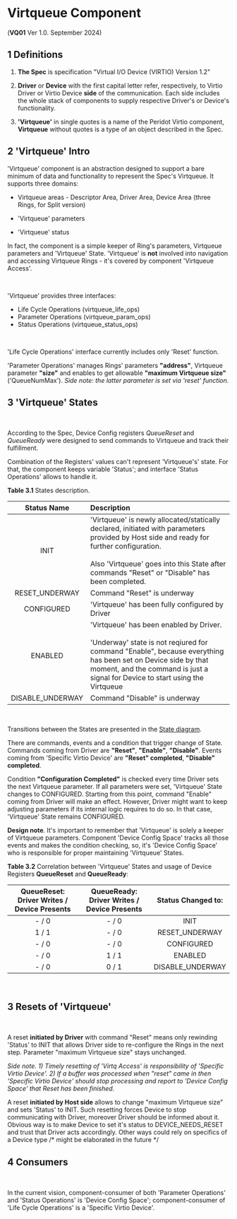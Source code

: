 # Virtqueue Component

(**VQ01** Ver 1.0. September 2024)

## 1 Definitions


1) **The Spec** is specification "Virtual I/O Device (VIRTIO) Version 1.2"

2) **Driver** or **Device** with the first capital letter refer, respectively,
to Virtio Driver or Virtio Device **side** of the communication. Each side includes the whole stack of components to supply respective Driver's or Device's functionality.

3) **'Virtqueue'** in single quotes is a name of the Peridot Virtio component,
**Virtqueue** without quotes is a type of an object described in the Spec.


## 2 'Virtqueue' Intro


'Virtqueue' component is an abstraction designed to support a bare minimum
of data and functionality to represent the Spec's Virtqueue.
It supports three domains:

- Virtqueue areas - Descriptor Area, Driver Area, Device Area
(three Rings, for Split version)

- 'Virtqueue' parameters
- 'Virtqueue' status

In fact, the component is a simple keeper of Ring's parameters,
Virtqueue parameters and 'Virtqueue' State.
'Virtqueue' is **not** involved into navigation and accessing Virtqueue Rings -
it's covered by component 'Virtqueue Access'.
 
<br>

'Virtqueue' provides three interfaces:

- Life Cycle Operations (virtqueue\_life\_ops)
- Parameter Operations (virtqueue\_param\_ops)
- Status Operations (virtqueue\_status\_ops)

<br>

'Life Cycle Operations' interface currently includes only 'Reset' function.

'Parameter Operations' manages Rings' parameters **"address"**, Virtqueue
parameter **"size"** and enables to get allowable **"maximum Virtqueue size"** ('QueueNumMax').
*Side note: the latter parameter is set via 'reset' function.*



## 3 'Virtqueue' States

<br>

According to the Spec, Device Config registers *QueueReset* and  *QueueReady*
were designed to send commands to Virtqueue and track their fulfillment.

Combination of the Registers' values can't represent 'Virtqueue's' state.
For that, the component keeps variable 'Status'; and interface 'Status Operations' allows to handle it.


**Table 3.1** States description.

|Status Name|Description|
|:---:|:---|
|INIT|'Virtqueue' is newly allocated/statically declared, initiated with parameters provided by Host side and ready for further configuration.<br><br>Also 'Virtqueue' goes into this State after commands "Reset" or "Disable" has been completed.|
|RESET\_UNDERWAY|Command "Reset" is underway|
|CONFIGURED|'Virtqueue' has been fully configured by Driver|
|ENABLED|'Virtqueue' has been enabled by Driver. <br><br>'Underway' state is not reqiured for command "Enable", because everything has been set on Device side by that moment, and the command is just a signal for Device to start using the Virtqueue|
|DISABLE\_UNDERWAY|Command "Disable" is underway|


<br>

Transitions between the States are presented in the [State diagram](./vq01il1-virtqueue-state-diagram.jpg).

There are commands, events and a condition that trigger change of State.
Commands coming from Driver are **"Reset"**, **"Enable"**, **"Disable"**.
Events coming from 'Specific Virtio Device' are
**"Reset" completed**, **"Disable" completed**.

Condition **"Configuration Completed"** is checked
every time Driver sets the next Virtqueue parameter.
If all parameters were set, 'Virtqueue' State changes to CONFIGURED.
Starting from this point, command "Enable" coming from Driver will
make an effect. However, Driver might want to keep
adjusting parameters if its internal logic requires to do so.
In that case, 'Virtqueue' State remains CONFIGURED.

**Design note**. It's important to remember that 'Virtqueue' is solely a keeper
of Virtqueue parameters. Component 'Device Config Space' tracks all those events
and makes the condition checking, so, it's 'Device Config Space' who is responsible for proper maintaining 'Virtqueue' States.


**Table 3.2** Correlation between 'Virtqueue' States and usage of Device Registers **QueueReset** and **QueueReady**:

|QueueReset:<br>Driver Writes / Device Presents|QueueReady:<br>Driver Writes / Device Presents|Status Changed to:|
|:---:|:---:|:---:|
|- / 0|- / 0|INIT|
|1 / 1|- / 0|RESET\_UNDERWAY|
|- / 0|- / 0|CONFIGURED|
|- / 0|1 / 1|ENABLED|
|- / 0|0 / 1|DISABLE\_UNDERWAY|

<br>

## 3 Resets of 'Virtqueue'

<br>

A reset **initiated by Driver** with command "Reset" means only rewinding 'Status' to INIT that allows Driver side to re-configure the Rings in the next step.
Parameter "maximum Virtqueue size" stays unchanged. 

*Side note. 1) Timely resetting of 'Virtq Access' is responsibility of 'Specific Virtio Device'. 2) If a buffer was processed when "reset" came in then 'Specific Virtio Device' should stop processing and report to 'Device Config Space' that Reset has been finished.*

A reset **initiated by Host side** allows to change "maximum Virtqueue size" and
sets 'Status' to INIT. Such resetting forces Device to stop communicating with Driver,
moreover Driver should be informed about it. Obvious way is to make Device
to set it's status to DEVICE\_NEEDS\_RESET and trust that Driver acts
accordingly. Other ways could rely on specifics of a Device type /\* might be elaborated in the future \*/



## 4 Consumers

<br>

In the current vision, component-consumer of both 'Parameter Operations' and
'Status Operations' is 'Device Config Space';
component-consumer of 'Life Cycle Operations' is a 'Specific Virtio Device'.

